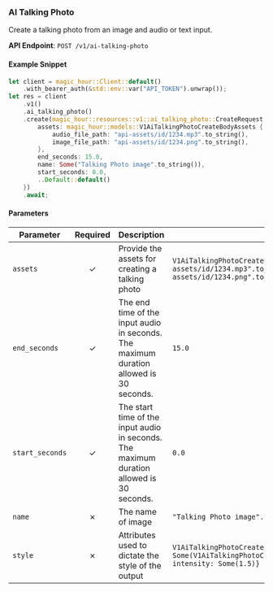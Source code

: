 
### AI Talking Photo <a name="create"></a>

Create a talking photo from an image and audio or text input.

**API Endpoint**: `POST /v1/ai-talking-photo`

#### Example Snippet

```rust
let client = magic_hour::Client::default()
    .with_bearer_auth(&std::env::var("API_TOKEN").unwrap());
let res = client
    .v1()
    .ai_talking_photo()
    .create(magic_hour::resources::v1::ai_talking_photo::CreateRequest {
        assets: magic_hour::models::V1AiTalkingPhotoCreateBodyAssets {
            audio_file_path: "api-assets/id/1234.mp3".to_string(),
            image_file_path: "api-assets/id/1234.png".to_string(),
        },
        end_seconds: 15.0,
        name: Some("Talking Photo image".to_string()),
        start_seconds: 0.0,
        ..Default::default()
    })
    .await;
```

#### Parameters

| Parameter | Required | Description | Example |
|-----------|:--------:|-------------|--------|
| `assets` | ✓ | Provide the assets for creating a talking photo | `V1AiTalkingPhotoCreateBodyAssets {audio_file_path: "api-assets/id/1234.mp3".to_string(), image_file_path: "api-assets/id/1234.png".to_string()}` |
| `end_seconds` | ✓ | The end time of the input audio in seconds. The maximum duration allowed is 30 seconds. | `15.0` |
| `start_seconds` | ✓ | The start time of the input audio in seconds. The maximum duration allowed is 30 seconds. | `0.0` |
| `name` | ✗ | The name of image | `"Talking Photo image".to_string()` |
| `style` | ✗ | Attributes used to dictate the style of the output | `V1AiTalkingPhotoCreateBodyStyle {generation_mode: Some(V1AiTalkingPhotoCreateBodyStyleGenerationModeEnum::Expressive), intensity: Some(1.5)}` |
